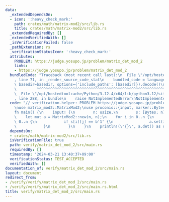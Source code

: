 ```yaml
---
data:
  _extendedDependsOn:
  - icon: ':heavy_check_mark:'
    path: crates/math/matrix-mod2/src/lib.rs
    title: crates/math/matrix-mod2/src/lib.rs
  _extendedRequiredBy: []
  _extendedVerifiedWith: []
  _isVerificationFailed: false
  _pathExtension: rs
  _verificationStatusIcon: ':heavy_check_mark:'
  attributes:
    PROBLEM: https://judge.yosupo.jp/problem/matrix_det_mod_2
    links:
    - https://judge.yosupo.jp/problem/matrix_det_mod_2
  bundledCode: "Traceback (most recent call last):\n  File \"/opt/hostedtoolcache/Python/3.12.4/x64/lib/python3.12/site-packages/onlinejudge_verify/documentation/build.py\"\
    , line 71, in _render_source_code_stat\n    bundled_code = language.bundle(stat.path,\
    \ basedir=basedir, options={'include_paths': [basedir]}).decode()\n          \
    \         ^^^^^^^^^^^^^^^^^^^^^^^^^^^^^^^^^^^^^^^^^^^^^^^^^^^^^^^^^^^^^^^^^^^^^^^^^^^^^^^^^\n\
    \  File \"/opt/hostedtoolcache/Python/3.12.4/x64/lib/python3.12/site-packages/onlinejudge_verify/languages/rust.py\"\
    , line 288, in bundle\n    raise NotImplementedError\nNotImplementedError\n"
  code: "// verification-helper: PROBLEM https://judge.yosupo.jp/problem/matrix_det_mod_2\n\
    \nuse matrix_mod2::MatrixMod2;\nuse proconio::{input, marker::Bytes};\n\n#[proconio::fastout]\n\
    fn main() {\n    input! {\n        n: usize,\n        s: [Bytes; n],\n    }\n\
    \    let mut a = MatrixMod2::new(n, n);\n    for i in 0..n {\n        for j in\
    \ 0..n {\n            if s[i][j] == b'1' {\n                a.set(i, j, true);\n\
    \            }\n        }\n    }\n    println!(\"{}\", a.det() as u8);\n}\n"
  dependsOn:
  - crates/math/matrix-mod2/src/lib.rs
  isVerificationFile: true
  path: verify/matrix_det_mod_2/src/main.rs
  requiredBy: []
  timestamp: '2024-03-21 13:40:37+09:00'
  verificationStatus: TEST_ACCEPTED
  verifiedWith: []
documentation_of: verify/matrix_det_mod_2/src/main.rs
layout: document
redirect_from:
- /verify/verify/matrix_det_mod_2/src/main.rs
- /verify/verify/matrix_det_mod_2/src/main.rs.html
title: verify/matrix_det_mod_2/src/main.rs
---
```

